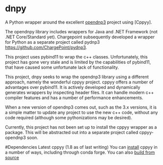 # dnpy
A Python wrapper around the excellent [opendnp3](https://github.com/dnp3/opendnp3) project using [Cppyy].

The opendnpy library includes wrappers for Java and .NET Framework (not .NET Core/Standard yet).  Chargepoint subsequently developed a wrapper for Python as a separate project called pydnp3 https://github.com/ChargePoint/pydnp3.

This project uses pybind11 to wrap the c++ classes.  Unfortunately, this project has gone very stale and is limited by the capabilities of pybind11, that have caused some unfortunate lack of functionality.

This project, dnpy seeks to wrap the opendnp3 library using a different approach, namely the wonderful cppyy project.  cppyy offers a number of advantages over pybind11.  It is actively developed and dynamically generates wrappers by inspecting header files.  It can handle modern c++ compiler features and has a number of performance enhancements.

When a new version of opendnp3 comes out, such as the 3.x versions, it is a simple matter to update any project to use the new c++ code, without any code required (although some pythonizations may be desired).

Currently, this project has not been set up to install the cppyy wrapper as a package.  This will be abstracted out into a separate project called cppyy-opendnp3 soon.

#Dependencies
Latest cppyy (1.8 as of last writing)
You can [install](https://cppyy.readthedocs.io/en/latest/installation.html) cppyy in a number of ways, including through conda forge.  You can also [build from source](https://cppyy.readthedocs.io/en/latest/repositories.html)
